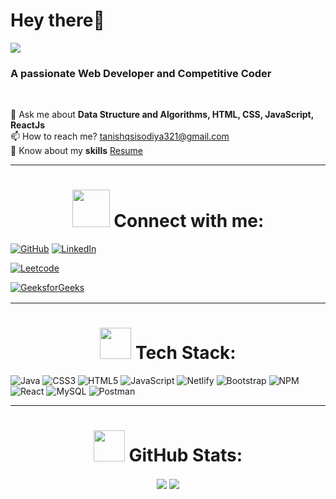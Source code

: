 <h1><b>Hey there👋</b> </h1>

<img align="center" src="https://readme-typing-svg.herokuapp.com?font=Fira+Code&pause=1000&color=D365F7&width=435&lines=I+am+Tanishq+Sisodiya" />

<h3>A passionate Web Developer and Competitive Coder</h3> <br>


💬 Ask me about **Data Structure and Algorithms, HTML, CSS, JavaScript, ReactJs**<br>📫 How to reach me? tanishqsisodiya321@gmail.com<br>📄 Know about my **skills** <a  href="https://drive.google.com/file/d/1QS4nPPpkYJyv-KAtqwA5Gf26jRThTr8m/view?usp=sharing">Resume</a>

<hr>

<h1 align="center"><img width="60px" height="60px"src="Gifs/Connect.gif"> Connect with me: </h1>

[![GitHub](https://img.shields.io/badge/github-%2324292e.svg?&style=for-the-badge&logo=github&logoColor=white)](https://github.com/tanishqsisodiya) 
[![LinkedIn](https://img.shields.io/badge/LinkedIn-%230077B5.svg?&style=for-the-badge&logo=linkedin&logoColor=white)](https://www.linkedin.com/in/tanishq-sisodiya-681ab2205/) 

<a href="https://leetcode.com/tanishq64/" target="_blank"><img src=	"https://img.shields.io/badge/-LeetCode-FFA116?style=for-the-badge&logo=LeetCode&logoColor=black" img alt="Leetcode"></a>

<a href="https://auth.geeksforgeeks.org/user/tanishqsisodiya/practice" target="_blank"><img src="https://img.shields.io/badge/GeeksforGeeks-298D46?style=for-the-badge&logo=geeksforgeeks&logoColor=white" img alt="GeeksforGeeks" style="margin-bottom: 2px;" /></a>    
</div>

<hr>

<h1 align="center"><img height="50px" width="50px"src="Gifs/Computer.gif"> Tech Stack: </h1>

![Java](https://img.shields.io/badge/Java-ED8B00?style=for-the-badge&logo=openjdk&logoColor=white) ![CSS3](https://img.shields.io/badge/css3-%231572B6.svg?style=for-the-badge&logo=css3&logoColor=white) ![HTML5](https://img.shields.io/badge/html5-%23E34F26.svg?style=for-the-badge&logo=html5&logoColor=white) ![JavaScript](https://img.shields.io/badge/javascript-%23323330.svg?style=for-the-badge&logo=javascript&logoColor=%23F7DF1E)  ![Netlify](https://img.shields.io/badge/netlify-%23000000.svg?style=for-the-badge&logo=netlify&logoColor=#00C7B7) ![Bootstrap](https://img.shields.io/badge/bootstrap-%23563D7C.svg?style=for-the-badge&logo=bootstrap&logoColor=white) ![NPM](https://img.shields.io/badge/NPM-%23000000.svg?style=for-the-badge&logo=npm&logoColor=white)  ![React](https://img.shields.io/badge/react-%2320232a.svg?style=for-the-badge&logo=react&logoColor=%2361DAFB)  ![MySQL](https://img.shields.io/badge/mysql-%2300f.svg?style=for-the-badge&logo=mysql&logoColor=white)  ![Postman](https://img.shields.io/badge/Postman-FF6C37?style=for-the-badge&logo=postman&logoColor=white)

<hr>

<h1 align="center"><img height="50px" width="50px"src="Gifs/eye.gif"> GitHub Stats: </h1>

<div align="center">
<img align="center" src="https://github-profile-summary-cards.vercel.app/api/cards/profile-details?username=tanishqsisodiya&theme=tokyonight" /> 
<img align="center" src="http://github-profile-summary-cards.vercel.app/api/cards/stats?username=tanishqsisodiya&theme=tokyonight" />
</div>
   
